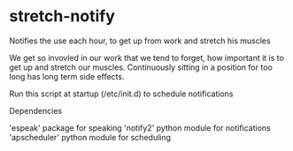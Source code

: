 # stretch-notify
Notifies the use each hour, to get up from work and stretch his muscles

We get so invovled in our work that we tend to forget, how important it is to get up and stretch our muscles. Continuously sitting in a position for too long has long term side effects.

Run this script at startup (/etc/init.d) to schedule notifications

Dependencies

'espeak' package for speaking
'notify2' python module for notifications
'apscheduler' python module for scheduling
